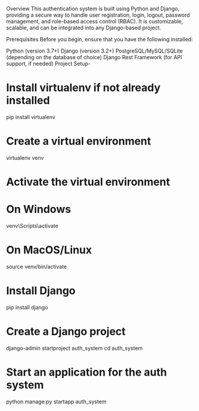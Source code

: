 Overview
This authentication system is built using Python and Django, providing a secure way to handle user registration, login, logout, password management, and role-based access control (RBAC). It is customizable, scalable, and can be integrated into any Django-based project.

Prerequisites
Before you begin, ensure that you have the following installed:

Python (version 3.7+)
Django (version 3.2+)
PostgreSQL/MySQL/SQLite (depending on the database of choice)
Django Rest Framework (for API support, if needed)
Project Setup-
# Install virtualenv if not already installed
pip install virtualenv

# Create a virtual environment
virtualenv venv

# Activate the virtual environment
# On Windows
venv\Scripts\activate
# On MacOS/Linux
source venv/bin/activate

# Install Django
pip install django

# Create a Django project
django-admin startproject auth_system
cd auth_system

# Start an application for the auth system
python manage.py startapp auth_system

 
